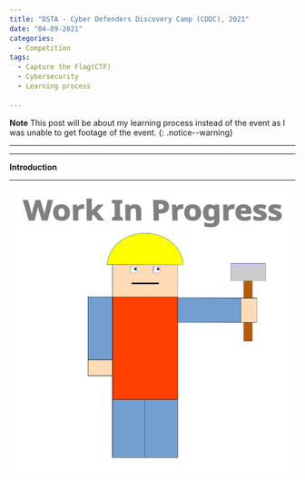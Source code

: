 ```yaml
---
title: "DSTA - Cyber Defenders Discovery Camp (CDDC), 2021"
date: "04-09-2021"
categories:
  - Competition
tags:
  - Capture the Flag(CTF)
  - Cybersecurity
  - Learning process

---
```


**Note** This post will be about my learning process instead of the event as I was unable to get footage of the event.
{: .notice--warning}

***

***

<strong>Introduction</strong>

***

![WIP](/assets/images/common/WIP.png)
